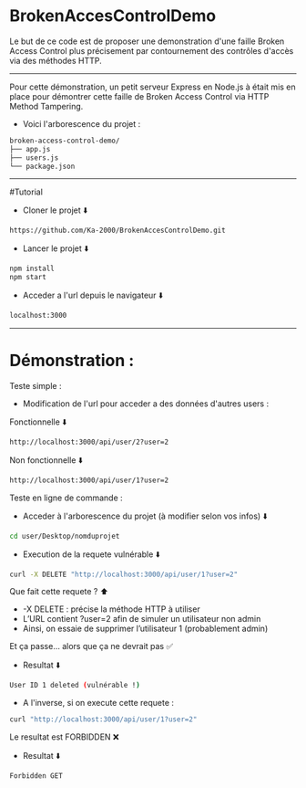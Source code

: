 # BrokenAccesControlDemo

Le but de ce code est de proposer une demonstration d'une faille Broken Access Control plus précisement par contournement des contrôles d'accès via des méthodes HTTP. 

---

Pour cette démonstration, un petit serveur Express en Node.js à était mis en place pour démontrer cette faille de Broken Access Control via HTTP Method Tampering.

+ Voici l'arborescence du projet : 
```sh
broken-access-control-demo/
├── app.js
├── users.js
└── package.json
```

---

#Tutorial 

+ Cloner le projet ⬇️

```sh
https://github.com/Ka-2000/BrokenAccesControlDemo.git
```

+ Lancer le projet ⬇️

```sh
npm install
npm start
```

+ Acceder a l'url depuis le navigateur ⬇️

```sh
localhost:3000
```

---

# Démonstration : 

Teste simple : 

+ Modification de l'url pour acceder a des données d'autres users :

Fonctionnelle ⬇️
```sh
http://localhost:3000/api/user/2?user=2
```

Non fonctionnelle ⬇️
```sh 
http://localhost:3000/api/user/1?user=2
```

Teste en ligne de commande : 

+ Acceder à l'arborescence du projet (à modifier selon vos infos) ⬇️
```sh
cd user/Desktop/nomduprojet
```

+ Execution de la requete vulnérable ⬇️
```sh
curl -X DELETE "http://localhost:3000/api/user/1?user=2"
```

Que fait cette requete ? ⬆️

+ -X DELETE : précise la méthode HTTP à utiliser
+ L’URL contient ?user=2 afin de simuler un utilisateur non admin
+ Ainsi, on essaie de supprimer l’utilisateur 1 (probablement admin)
  
Et ça passe… alors que ça ne devrait pas ✅

+ Resultat ⬇️
```sh
User ID 1 deleted (vulnérable !)
```

+ A l'inverse, si on execute cette requete :
```sh
curl "http://localhost:3000/api/user/1?user=2"
```

Le resultat est FORBIDDEN ❌ 

+ Resultat ⬇️
```sh
Forbidden GET
```
